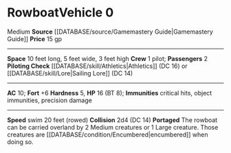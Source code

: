 ﻿---
ac: '10'
burrow_speed: null
climb_speed: null
fly_speed: null
fortitude: '+6'
hardness: '5'
hp: '16'
id: '8'
item_category: Vehicles
land_speed: null
level: '0'
max_speed: '20'
name: Rowboat
price: 15 gp
rarity: Common
reflex: null
resistance: null
rus_type_level: null
school: null
size: Medium
source: '[[DATABASE/source/Gamemastery Guide|Gamemastery Guide]]'
swim_speed: '20'
trait: null
type: Vehicle

---
# Rowboat<span class="item-type">Vehicle 0</span>

<span class="trait-size item-trait">Medium</span>
**Source** [[DATABASE/source/Gamemastery Guide|Gamemastery Guide]]
**Price** 15 gp

---
**Space** 10 feet long, 5 feet wide, 3 feet high
**Crew** 1 pilot; **Passengers** 2
**Piloting Check** [[DATABASE/skill/Athletics|Athletics]] (DC 16) or [[DATABASE/skill/Lore|Sailing Lore]] (DC 14)

---
**AC** 10; **Fort** +6
**Hardness** 5, **HP** 16 (BT 8); **Immunities** critical hits, object immunities, precision damage

---
**Speed** swim 20 feet (rowed)
**Collision** 2d4 (DC 14)
**Portaged** The rowboat can be carried overland by 2 Medium creatures or 1 Large creature. Those creatures are [[DATABASE/condition/Encumbered|encumbered]] when doing so.